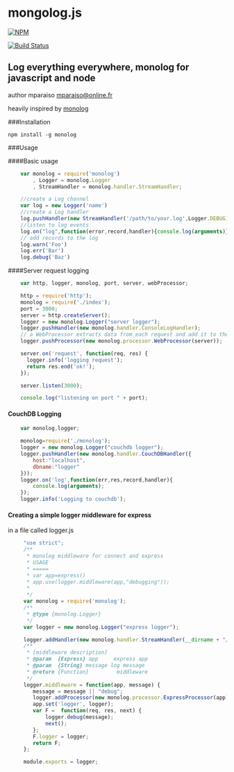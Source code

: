 mongolog.js
===========

[![NPM](https://nodei.co/npm/monolog.png)](https://nodei.co/npm/monolog/)


[![Build Status](https://travis-ci.org/Mparaiso/monolog.js.png?branch=master)](https://travis-ci.org/Mparaiso/monolog.js)


Log everything everywhere, monolog for javascript and node
--------------------------------------------------------------

author mparaiso <mparaiso@online.fr>

heavily inspired by [monolog](https://github.com/Seldaek/monolog)

###Installation

	npm install -g monolog

###Usage

####Basic usage

```javascript
	var monolog = require('monolog')
		, Logger = monolog.Logger
		, StreamHandler = monolog.handler.StreamHandler;

	//create a Log channel
	var log = new Logger('name')
	//create a Log handler
	log.pushHandler(new StreamHandler('/path/to/your.log',Logger.DEBUG))
	//listen to log events
	log.on("log",function(error,record,handler){console.log(arguments)});
	// add records to the log
	log.warn('Foo')
	log.err('Bar')
	log.debug('Baz')
```

####Server request logging

```javascript
	var http, logger, monolog, port, server, webProcessor;

	http = require('http');
	monolog = require('./index');
	port = 3000;
	server = http.createServer();
	logger = new monolog.Logger("server logger");
	logger.pushHandler(new monolog.handler.ConsoleLogHandler);
	// a WebProcessor extracts data from each request and add it to the log records
	logger.pushProcessor(new monolog.processor.WebProcessor(server));

	server.on('request', function(req, res) {
	  logger.info('logging request');
	  return res.end('ok!');
	});

	server.listen(3000);

	console.log("listening on port " + port);
```

#### CouchDB Logging

```javascript
	var monolog,logger;

	monolog=require('./monolog');
	logger = new monolog.Logger("couchdb logger");
	logger.pushHandler(new monolog.handler.CouchDBHandler({
		host:"localhost",
		dbname:"logger"
	}));
	logger.on('log',function(err,res,record,handler){
		console.log(arguments);
	});
	logger.info('Logging to couchdb');
```

#### Creating a simple logger middleware for express

in a file called logger.js

```javascript
	 "use strict";
	 /**
	  * monolog middleware for connect and express
	  * USAGE
	  * =====
	  * var app=express()
	  * app.use(logger.middleware(app,"debugging"));
	  * 
	  */
	 var monolog = require('monolog');
	 /**
	  * @type {monolog.Logger}
	  */
	 var logger = new monolog.Logger("express logger");

	 logger.addHandler(new monolog.handler.StreamHandler(__dirname + "/../temp/log.txt"));
	 /**
	  * [middleware description]
	  * @param  {Express} app     express app
	  * @param  {String} message log message
	  * @return {Function}         middleware
	  */
	 logger.middleware = function(app, message) {
	 	message = message || "debug";
	 	logger.addProcessor(new monolog.processor.ExpressProcessor(app));
	 	app.set('logger', logger);
	 	var F =  function(req, res, next) {
	 		logger.debug(message);
	 		next();
	 	};
	 	F.logger = logger;
	 	return F;
	 };

	 module.exports = logger;
```